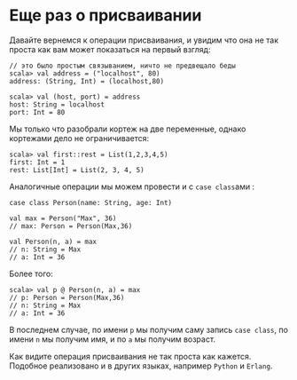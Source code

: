Еще раз о присваивании
======================
Давайте вернемся к операции присваивания, и увидим что она не так проста
как вам может показаться на первый взгляд:

    // это было простым связыванием, ничто не предвещало беды
    scala> val address = ("localhost", 80)
    address: (String, Int) = (localhost,80)

    scala> val (host, port) = address
    host: String = localhost
    port: Int = 80

Мы только что разобрали кортеж на две переменные, однако кортежами дело
не ограничивается:

    scala> val first::rest = List(1,2,3,4,5)
    first: Int = 1
    rest: List[Int] = List(2, 3, 4, 5)

Аналогичные операции мы можем провести и с `case class`ами :

    case class Person(name: String, age: Int)

    val max = Person("Max", 36)
    // max: Person = Person(Max,36)

    val Person(n, a) = max
    // n: String = Max
    // a: Int = 36

Более того:

    scala> val p @ Person(n, a) = max
    // p: Person = Person(Max,36)
    // n: String = Max
    // a: Int = 36

В последнем случае, по имени `p` мы получим саму запись `case class`,
по имени `n` мы получим имя, и по `a` мы получим возраст.

Как видите операция присваивания не так проста как кажется. Подобное
реализовано и в других языках, например `Python` и `Erlang`.

